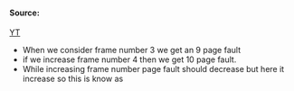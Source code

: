 #### Source:
[YT](https://www.youtube.com/watch?v=jSKmM05XAdY&list=PLXj4XH7LcRfDrdQuJTHIPmKMpa7eYVaPm&index=63)

* When we consider frame number 3 we get an 9 page fault
* if we increase frame number 4 then we get  10 page fault.
* While increasing frame number page fault should decrease but here it increase so this is know as 